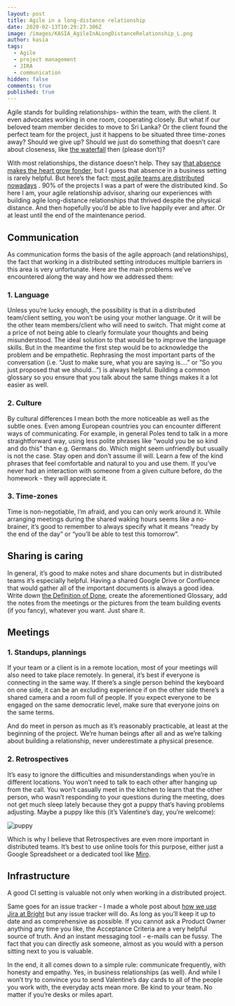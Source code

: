 ```yaml
---
layout: post
title: Agile in a long-distance relationship
date: 2020-02-13T10:29:27.306Z
image: /images/KASIA_AgileInALongDistanceRelationship_L.png
author: kasia
tags:
  - Agile
  - project management
  - JIRA
  - communication
hidden: false
comments: true
published: true
---
```

Agile stands for building relationships- within the team, with the client. It even advocates working in one room, cooperating closely. But what if our beloved team member decides to move to Sri Lanka? Or the client found the perfect team for the project, just it happens to be situated three time-zones away? Should we give up? Should we just do something that doesn’t care about closeness, like [the waterfall](https://en.wikipedia.org/wiki/Waterfall_model) then (please don’t)?

With most relationships, the distance doesn’t help. They say [that absence makes the heart grow fonder](https://www.technologyreview.com/s/602131/data-mining-reveals-first-evidence-that-absence-really-does-make-the-heart-grow-fonder), but I guess that absence in a business setting is rarely helpful. But here’s the fact: [most agile teams are distributed nowadays](https://www.stateofagile.com/#ufh-i-521251909-13th-annual-state-of-agile-report/473508) . 90% of the projects I was a part of were the distributed kind. So here I am, your agile relationship advisor, sharing our experiences with building agile long-distance relationships that thrived despite the physical distance. And then hopefully you’d be able to live happily ever and after. Or at least until the end of the maintenance period.

## Communication

As communication forms the basis of the agile approach (and relationships), the fact that working in a distributed setting introduces multiple barriers in this area is very unfortunate. Here are the main problems we’ve encountered along the way and how we addressed them:

### 1. Language

Unless you’re lucky enough, the possibility is that in a distributed team/client setting, you won’t be using your mother language. Or it will be the other team members/client who will need to switch. That might come at a price of not being able to clearly formulate your thoughts and being misunderstood. The ideal solution to that would be to improve the language skills. But in the meantime the first step would be to acknowledge the problem and be empathetic. Rephrasing the most important parts of the conversation (i.e. “Just to make sure, what you are saying is….” or “So you just proposed that we should…”) is always helpful. Building a common glossary so you ensure that you talk about the same things makes it a lot easier as well.

### 2. Culture

By cultural differences I mean both the more noticeable as well as the subtle ones. Even among European countries you can encounter different ways of communicating. For example, in general Poles tend to talk in a more straightforward way, using less polite phrases like “would you be so kind and do this” than e.g. Germans do. Which might seem unfriendly but usually is not the case. Stay open and don’t assume ill will. Learn a few of the kind phrases that feel comfortable and natural to you and use them. If you’ve never had an interaction with someone from a given culture before, do the homework - they will appreciate it.

### 3. Time-zones

Time is non-negotiable, I’m afraid, and you can only work around it. While arranging meetings during the shared waking hours seems like a no-brainer, it’s good to remember to always specify what it means “ready by the end of the day” or “you’ll be able to test this tomorrow”.

## Sharing is caring

In general, it’s good to make notes and share documents but in distributed teams it’s especially helpful. Having a shared Google Drive or Confluence that would gather all of the important documents is always a good idea. Write down [the Definition of Done](https://brightinventions.pl/blog/definition-of-done/), create the aforementioned Glossary, add the notes from the meetings or the pictures from the team building events (if you fancy), whatever you want. Just share it.

## Meetings

### 1. Standups, plannings

If your team or a client is in a remote location, most of your meetings will also need to take place remotely. In general, it’s best if everyone is connecting in the same way. If there’s a single person behind the keyboard on one side, it can be an excluding experience if on the other side there’s a shared camera and a room full of people. If you expect everyone to be engaged on the same democratic level, make sure that everyone joins on the same terms.

And do meet in person as much as it’s reasonably practicable, at least at the beginning of the project. We’re human beings after all and as we’re talking about building a relationship, never underestimate a physical presence.

### 2. Retrospectives

It’s easy to ignore the difficulties and misunderstandings when you’re in different locations. You won’t need to talk to each other after hanging up from the call. You won’t casually meet in the kitchen to learn that the other person, who wasn’t responding to your questions during the meeting, does not get much sleep lately because they got a puppy that’s having problems adjusting. Maybe a puppy like this (it’s Valentine’s day, you’re welcome):

![puppy](https://lh5.googleusercontent.com/d8PPlIRp5je1A89qUJWdstiO0yv8LN_BZHFrrBKi9ozdqwHGyC-QyosIZmvKR8fg-d6h5slXvvZHjOROCbePtogl0ep7q3x2jKfg7ACnXnROQFHuO6WXW0xyHwlgzq4txS-vLTEq)

Which is why I believe that Retrospectives are even more important in distributed teams. It’s best to use online tools for this purpose, either just a Google Spreadsheet or a dedicated tool like [Miro](https://miro.com/).

## Infrastructure

A good CI setting is valuable not only when working in a distributed project.

Same goes for an issue tracker - I made a whole post about [how we use Jira at Bright](https://brightinventions.pl/blog/how-we-use-jira-at-bright/) but any issue tracker will do. As long as you’ll keep it up to date and as comprehensive as possible. If you cannot ask a Product Owner anything any time you like, the Acceptance Criteria are a very helpful source of truth. And an instant messaging tool - e-mails can be fussy. The fact that you can directly ask someone, almost as you would with a person sitting next to you is valuable.

In the end, it all comes down to a simple rule: communicate frequently, with honesty and empathy. Yes, in business relationships (as well). And while I won’t try to convince you to send Valentine’s day cards to all of the people you work with, the everyday acts mean more. Be kind to your team. No matter if you’re desks or miles apart.